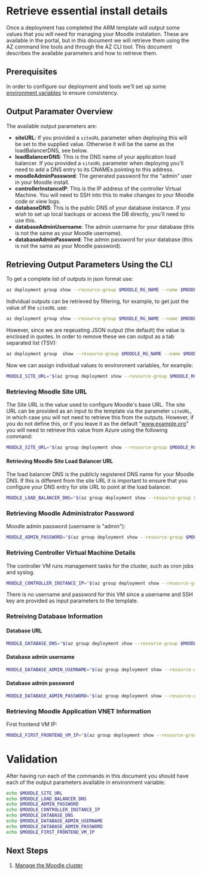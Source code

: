 # Retrieve essential install details

Once a deployment has completed the ARM template will output some
values that you will need for managing your Moodle instalation. These
are available in the portal, but in this document we will retrieve
them using the AZ command line tools and through the AZ CLI tool. This
document describes the available parameters and how to retrieve them.

## Prerequisites

In order to configure our deployment and tools we'll set up some
[environment variables](./Environment-Variables.md) to ensure consistency.

## Output Paramater Overview

The available output parameters are:

  - **siteURL**: If you provided a `siteURL` parameter when deploying this
    will be set to the supplied value. Otherwise it will be the same as
    the loadBalancerDNS, see below.
  - **loadBalancerDNS**: This is the DNS name of your application load
    balancer. If you provided a `siteURL` parameter when deploying
    you'll need to add a DNS entry to its CNAMEs pointing to this address.
  - **moodleAdminPassword**: The generated password for the "admin" user
    in your Moodle install.
  - **controllerInstanceIP**: This is the IP address of the controller
    Virtual Machine. You will need to SSH into this to make changes to
    your Moodle code or view logs.
  - **databaseDNS**: This is the public DNS of your database instance. If
    you wish to set up local backups or access the DB directly, you'll
    need to use this.
  - **databaseAdminUsername**: The admin username for your database
    (this is not the same as your Moodle username).
  - **databaseAdminPassword**: The admin password for your
    database (this is not the same as your Moodle password).

## Retrieving Output Parameters Using the CLI

To get a complete list of outputs in json format use:

```bash
az deployment group show --resource-group $MOODLE_RG_NAME --name $MOODLE_DEPLOYMENT_NAME --out json --query *.outputs
```

Individual outputs can be retrieved by filtering, for example, to get
just the value of the `siteURL` use:

``` bash
az deployment group show --resource-group $MOODLE_RG_NAME --name $MOODLE_DEPLOYMENT_NAME --out json --query *.outputs.siteURL.value
```

However, since we are reqeusting JSON output (the default) the value
is enclosed in quotes. In order to remove these we can output as a tab
separated list (TSV):

``` bash
az deployment group  show --resource-group $MOODLE_RG_NAME --name $MOODLE_DEPLOYMENT_NAME --out tsv --query *.outputs.siteURL
```

Now we can assign individual values to environment variables, for example:

``` bash
MOODLE_SITE_URL="$(az group deployment show --resource-group $MOODLE_RG_NAME --name $MOODLE_DEPLOYMENT_NAME --out tsv --query *.outputs.siteURL.value)"
```

### Retrieving Moodle Site URL

The Site URL is the value used to configure Moodle's base URL. The
site URL can be provided as an input to the template via the parameter
`siteURL`, in which case you will not need to retrieve this from the
outputs. However, if you do not define this, or if you leave it as the
default "www.example.org" you will need to retrieve this value from
Azure using the following command:

```bash
MOODLE_SITE_URL="$(az group deployment show --resource-group $MOODLE_RG_NAME --name $MOODLE_DEPLOYMENT_NAME --out tsv --query *.outputs.siteURL.value)"
```

#### Retrieving Moodle Site Load Balancer URL

The load balancer DNS is the publicly registered DNS name for your
Moodle DNS. If this is different from the site URL it is important to
ensure that you configure your DNS entry for site URL to point at the
load balancer.

```bash
MOODLE_LOAD_BALANCER_DNS="$(az group deployment show --resource-group $MOODLE_RG_NAME --name $MOODLE_DEPLOYMENT_NAME --out tsv --query *.outputs.loadBalancerDNS.value)"
```

### Retrieving Moodle Administrator Password

Moodle admin password (username is "admin"):

```bash
MOODLE_ADMIN_PASSWORD="$(az group deployment show --resource-group $MOODLE_RG_NAME --name $MOODLE_DEPLOYMENT_NAME --out tsv --query *.outputs.moodleAdminPassword.value)"
```

### Retriving Controller Virtual Machine Details

The controller VM runs management tasks for the cluster, such as cron jobs and syslog.

```bash
MOODLE_CONTROLLER_INSTANCE_IP="$(az group deployment show --resource-group $MOODLE_RG_NAME --name $MOODLE_DEPLOYMENT_NAME --out tsv --query *.outputs.controllerInstanceIP.value)"
```

There is no username and password for this VM since a username and SSH
key are provided as input parameters to the template.

### Retreiving Database Information

#### Database URL

``` bash
MOODLE_DATABASE_DNS="$(az group deployment show --resource-group $MOODLE_RG_NAME --name $MOODLE_DEPLOYMENT_NAME --out tsv --query *.outputs.databaseDNS.value)"
```
#### Database admin username

``` bash
MOODLE_DATABASE_ADMIN_USERNAME="$(az group deployment show --resource-group $MOODLE_RG_NAME --name $MOODLE_DEPLOYMENT_NAME --out tsv --query *.outputs.databaseAdminUsername.value)"
```

#### Database admin password

``` bash
MOODLE_DATABASE_ADMIN_PASSWORD="$(az group deployment show --resource-group $MOODLE_RG_NAME --name $MOODLE_DEPLOYMENT_NAME --out tsv --query *.outputs.databaseAdminPassword.value)"
```

### Retrieving Moodle Application VNET Information

First frontend VM IP:

``` bash
MOODLE_FIRST_FRONTEND_VM_IP="$(az group deployment show --resource-group $MOODLE_RG_NAME --name $MOODLE_DEPLOYMENT_NAME --out tsv --query *.outputs.firstFrontendVmIP.value)"
```

# Validation

After having run each of the commands in this document you should have
each of the output parameters available in environment variable:

``` bash
echo $MOODLE_SITE_URL
echo $MOODLE_LOAD_BALANCER_DNS
echo $MOODLE_ADMIN_PASSWORD
echo $MOODLE_CONTROLLER_INSTANCE_IP
echo $MOODLE_DATABASE_DNS
echo $MOODLE_DATABASE_ADMIN_USERNAME
echo $MOODLE_DATABASE_ADMIN_PASSWORD
echo $MOODLE_FIRST_FRONTEND_VM_IP
```

## Next Steps

  1. [Manage the Moodle cluster](./Manage.md)

